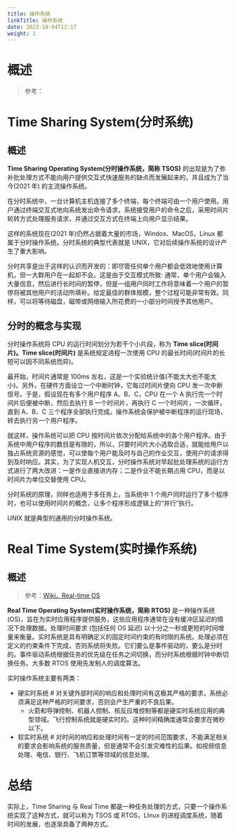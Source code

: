 ```yaml
---
title: 操作系统
linkTitle: 操作系统
date: 2023-10-04T12:17
weight: 1
---
```


# 概述

> 参考：
>

# Time Sharing System(分时系统)

## 概述

**Time Sharing Operating System(分时操作系统，简称 TSOS)** 的出现是为了弥补批处理方式不能向用户提供交互式快速服务的缺点而发展起来的，并且成为了当今(2021 年) 的主流操作系统。

在分时系统中，一台计算机主机连接了多个终端，每个终端可由一个用户使用。用户通过终端交互式地向系统发出命令请求，系统接受用户的命令之后，采用时间片轮转方式处理服务请求，并通过交互方式在终端上向用户显示结果。

这样的系统现在(2021 年)仍然占据着大量的市场，Windos、MacOS，Linux 都属于分时操作系统。分时系统的典型代表就是 UNIX，它对后续操作系统的设计产生了重大影响。

分时共享是出于这样的认识而开发的：即尽管任何单个用户都会低效地使用计算机，但一大群用户在一起却不会。这是由于交互模式所致: 通常，单个用户会输入大量信息，然后进行长时间的暂停，但是一组用户同时工作将意味着一个用户的暂停将被其他用户的活动所填补。给定最佳的群体规模，整个过程可能非常有效。同样，可以将等待磁盘，磁带或网络输入所花费的一小部分时间授予其他用户。

## 分时的概念与实现

分时操作系统将 CPU 的运行时间划分为若干个小片段，称为 **Time slice(时间片)。Time slice(时间片)** 是系统规定进程一次使用 CPU 的最长时间(时间片的长短可以因不同系统而异)。

最开始，时间片通常是 100ms 左右，这是一个实验统计值(不能太大也不能太小)。另外，在硬件方面设立一个中断时钟，它每过时间片便向 CPU 发一次中断信号。于是，假设现在有多个用户程序 A、B、C，CPU 在一个 A 执行完一个时间片后便被中断，然后去执行 B 一个时间片，再执行 C 一个时间片，一次循环，直到 A、B、C 三个程序全部执行完成。操作系统会保护被中断程序的运行现场，转去执行另一个用户程序。

就这样，操作系统可以把 CPU 按时间片依次分配给系统中的各个用户程序。由于系统中用户程序的数目是有限的，所以，只要时间片大小选取合适，就能给用户以独占系统资源的感觉，可以使每个用户能及时与自己的作业交互，使用户的请求得到及时响应。其实，为了实现人机交互，分时操作系统对早起批处理系统的运行方式进行了两大改进：一是作业直接进内存；二是作业不能长期占用 CPU，而是以时间片为单位交替使用 CPU。

分时系统的原理，同样也适用于多任务上，当系统中 1 个用户同时运行了多个程序时，也可以使用时间片的概念，让多个程序形成逻辑上的“并行”执行。

UNIX 就是典型的通用的分时操作系统。

# Real Time System(实时操作系统)

## 概述

> 参考：[Wiki，Real-time OS](https://en.wikipedia.org/wiki/Real-time_operating_system)

**Real Time Operating System(实时操作系统，简称 RTOS)** 是一种操作系统 (OS)，旨在为实时应用程序提供服务，这些应用程序通常在没有缓冲区延迟的情况下处理数据。处理时间要求 (包括任何 OS 延迟) 以十分之一秒或更短的时间增量来衡量。实时系统是具有明确定义的固定时间约束的有时限的系统。处理必须在定义的约束条件下完成，否则系统将失败。它们要么是事件驱动的，要么是分时的。事件驱动系统根据任务的优先级在任务之间切换，而分时系统根据时钟中断切换任务。大多数 RTOS 使用先发制人的调度算法。

实时操作系统主要有两类：

- 硬实时系统 # 对关键外部时间的响应和处理时间有这极其严格的要求，系统必须满足这种严格的时间要求，否则会产生严重的不良后果。
  - 火箭和导弹控制、机器人控制、核反应堆控制等都是硬实时系统应用的典型领域。飞行控制系统就是硬实时的。这种时间精确度通常会要求在微秒以下。
- 软实时系统 # 对时间的响应和处理时间有一定的时间范围要求，不能满足相关的要求会影响系统的服务质量，但是通常不会引发灾难性的后果。如视频信息处理、电信、银行、飞机订票等领域的信息处理。

# 总结

实际上，Time Sharing 与 Real Time 都是一种任务处理的方式，只要一个操作系统实现了这种方式，就可以称为 TSOS 或 RTOS，LInux 的进程调度系统，随着时间的发展，也逐渐具备了两种方式。
